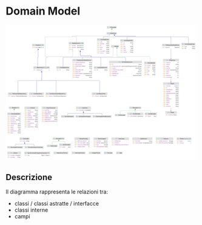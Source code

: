 # Domain Model

![Domain model](domain_model.png)

## Descrizione

Il diagramma rappresenta le relazioni tra:
- classi / classi astratte / interfacce
- classi interne
- campi